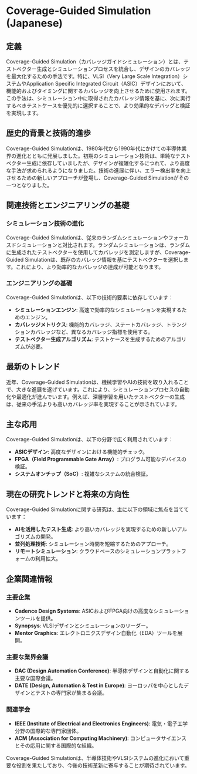 # Coverage-Guided Simulation (Japanese)

## 定義

Coverage-Guided Simulation（カバレッジガイドシミュレーション）とは、テストベクター生成とシミュレーションプロセスを統合し、デザインのカバレッジを最大化するための手法です。特に、VLSI（Very Large Scale Integration）システムやApplication Specific Integrated Circuit（ASIC）デザインにおいて、機能的およびタイミングに関するカバレッジを向上させるために使用されます。この手法は、シミュレーション中に取得されたカバレッジ情報を基に、次に実行するべきテストケースを優先的に選択することで、より効果的なデバッグと検証を実現します。

## 歴史的背景と技術的進歩

Coverage-Guided Simulationは、1980年代から1990年代にかけての半導体業界の進化とともに発展しました。初期のシミュレーション技術は、単純なテストベクター生成に依存していましたが、デザインが複雑化するにつれて、より高度な手法が求められるようになりました。技術の進展に伴い、エラー検出率を向上させるための新しいアプローチが登場し、Coverage-Guided Simulationがその一つとなりました。

## 関連技術とエンジニアリングの基礎

### シミュレーション技術の進化

Coverage-Guided Simulationは、従来のランダムシミュレーションやフォーカスドシミュレーションと対比されます。ランダムシミュレーションは、ランダムに生成されたテストベクターを使用してカバレッジを測定しますが、Coverage-Guided Simulationは、既存のカバレッジ情報を基にテストベクターを選択します。これにより、より効率的なカバレッジの達成が可能となります。

### エンジニアリングの基礎

Coverage-Guided Simulationは、以下の技術的要素に依存しています：
- **シミュレーションエンジン**: 高速で効率的なシミュレーションを実現するためのエンジン。
- **カバレッジメトリクス**: 機能的カバレッジ、ステートカバレッジ、トランジションカバレッジなど、異なるカバレッジ指標を使用する。
- **テストベクター生成アルゴリズム**: テストケースを生成するためのアルゴリズムが必要。

## 最新のトレンド

近年、Coverage-Guided Simulationは、機械学習やAIの技術を取り入れることで、大きな進展を遂げています。これにより、シミュレーションプロセスの自動化や最適化が進んでいます。例えば、深層学習を用いたテストベクターの生成は、従来の手法よりも高いカバレッジ率を実現することが示されています。

## 主な応用

Coverage-Guided Simulationは、以下の分野で広く利用されています：
- **ASICデザイン**: 高度なデザインにおける機能的チェック。
- **FPGA（Field Programmable Gate Array）**: プログラム可能なデバイスの検証。
- **システムオンチップ（SoC）**: 複雑なシステムの統合検証。

## 現在の研究トレンドと将来の方向性

Coverage-Guided Simulationに関する研究は、主に以下の領域に焦点を当てています：
- **AIを活用したテスト生成**: より高いカバレッジを実現するための新しいアルゴリズムの開発。
- **並列処理技術**: シミュレーション時間を短縮するためのアプローチ。
- **リモートシミュレーション**: クラウドベースのシミュレーションプラットフォームの利用拡大。

## 企業関連情報

### 主要企業

- **Cadence Design Systems**: ASICおよびFPGA向けの高度なシミュレーションツールを提供。
- **Synopsys**: VLSIデザインとシミュレーションのリーダー。
- **Mentor Graphics**: エレクトロニクスデザイン自動化（EDA）ツールを展開。

### 主要な業界会議

- **DAC (Design Automation Conference)**: 半導体デザインと自動化に関する主要な国際会議。
- **DATE (Design, Automation & Test in Europe)**: ヨーロッパを中心としたデザインとテストの専門家が集まる会議。

### 関連学会

- **IEEE (Institute of Electrical and Electronics Engineers)**: 電気・電子工学分野の国際的な専門家団体。
- **ACM (Association for Computing Machinery)**: コンピュータサイエンスとその応用に関する国際的な組織。

Coverage-Guided Simulationは、半導体技術やVLSIシステムの進化において重要な役割を果たしており、今後の技術革新に寄与することが期待されています。